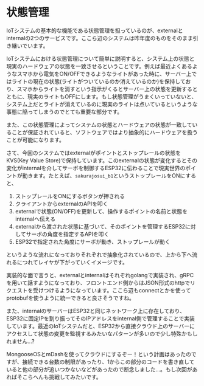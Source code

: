 # 状態管理

IoTシステムの基本的な機能である状態管理を担っているのが、externalとinternalの2つのサービスです。ここら辺のシステムは昨年度のものをそのまま引き継いでいます。

IoTシステムにおける状態管理について簡単に説明すると、システム上の状態と現実のハードウェアの状態を一致させるということです。例えば最近よくあるようなスマホから電気をON/OFFできるようなライトがあった時に、サーバー上ではライトの現在の状態(ライトがついているのか消えているのか)を保持しており、スマホからライトを消すという指示がくるとサーバー上の状態を更新するとともに、現実のライトもOFFにします。もし状態管理がうまくいっていないと、システム上だとライトが消えているのに現実のライトは点いているというような事態に陥ってしまうのでとても重要な部分です。

また、この状態管理によってシステムの状態とハードウェアの状態が一致していることが保証されていると、ソフトウェアではより抽象的にハードウェアを扱うことが可能になります。

さて、今回のシステムではexternalがポイントとストップレールの状態をKVS(Key Value Store)で保持しています。このexternalの状態が変化するとその変化がinternalを介してサーボを制御するESP32に伝わることで現実世界のポイントが動きます。たとえば、`sakurajosui_b1`というストップレールをONにすると、

1. ストップレールをONにするボタンが押される
2. クライアントからexternalのAPIを叩く
3. externalで状態(ON/OFF)を更新して、操作するポイントの名前と状態をinternalへ伝える
4. externalから渡された状態に基づいて、そのポイントを管理するESP32に対してサーボの角度を指定するAPIを叩く
5. ESP32で指定された角度にサーボが動き、ストップレールが動く

というような流れになっておりそれぞれで抽象化されているので、上から下へ流れるにつれてレイヤが下がっていくイメージです。

実装的な面で言うと、externalとinternalはそれぞれgolangで実装され、gRPCを用いて話すようになっており、フロントエンド側からはJSON形式のhttpでリクエストを受けつけるようになっています。ここら辺もconnectとかを使ってprotobufを使うように統一できると良さそうですね。

また、internalのサーバーはESP32と同じネットワーク上に存在しており、ESP32に固定IPを割り振ってそのIPアドレスをinternal側で管理することで実装しています。最近のIoTシステムだと、ESP32から直接クラウド上のサーバーにアクセスして状態の変更を監視するみたいなパターンが多いので少し特殊かもしれません...?

MongooseOSとmDashを使ってクラウドにするぞー！という計画はあったのですが、接続できる台数の制限があったり、1からこの部分のコードを書き直していると他の部分が追いつかないなどがあったので断念しました...。もし次回があればそこらへんも挑戦してみたいです。